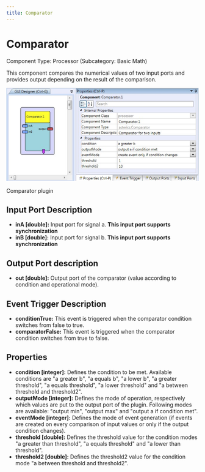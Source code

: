 ```yaml
---
title: Comparator
---
```


# Comparator

Component Type: Processor (Subcategory: Basic Math)

This component compares the numerical values of two input ports and provides output depending on the result of the comparison.

![Screenshot: Comparator plugin](./img/Comparator.jpg "Screenshot: Comparator plugin")

Comparator plugin

## Input Port Description

- **inA \[double\]:** Input port for signal a. **This input port supports synchronization**
- **inB \[double\]:** Input port for signal b. **This input port supports synchronization**

## Output Port description

- **out \[double\]:** Output port of the comparator (value according to condition and operational mode).

## Event Trigger Description

- **conditionTrue:** This event is triggered when the comparator condition switches from false to true.
- **comparatorFalse:** This event is triggered when the comparator condition switches from true to false.

## Properties

- **condition \[integer\]:** Defines the condition to be met. Available conditions are "a greater b", "a equals b", "a lower b", "a greater threshold", "a equals threshold", "a lower threshold" and "a between threshold and threshold2".
- **outputMode \[integer\]:** Defines the mode of operation, respectively which values are put to the output port of the plugin. Following modes are available: "output min", "output max" and "output a if condition met".
- **eventMode \[integer\]:** Defines the mode of event generation (if events are created on every comparison of input values or only if the output condition changes).
- **threshold \[double\]:** Defines the threshold value for the condition modes "a greater than threshold", "a equals threshold" and "a lower than threshold".
- **threshold2 \[double\]:** Defines the threshold2 value for the condition mode "a between threshold and threshold2".
